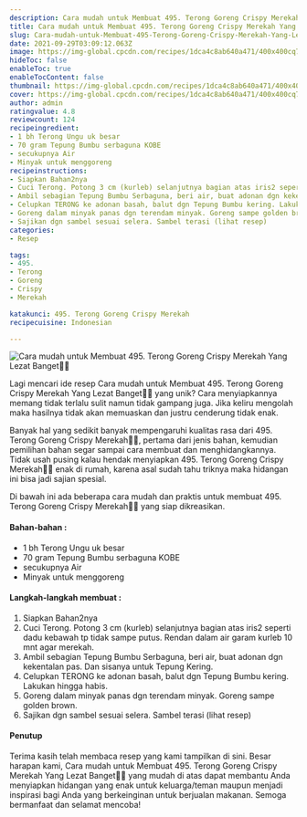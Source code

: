 ```yaml
---
description: Cara mudah untuk Membuat 495. Terong Goreng Crispy Merekah Yang Lezat Banget"
title: Cara mudah untuk Membuat 495. Terong Goreng Crispy Merekah Yang Lezat Banget
slug: Cara-mudah-untuk-Membuat-495-Terong-Goreng-Crispy-Merekah-Yang-Lezat-Banget
date: 2021-09-29T03:09:12.063Z
image: https://img-global.cpcdn.com/recipes/1dca4c8ab640a471/400x400cq70/photo.jpg
hideToc: false
enableToc: true
enableTocContent: false
thumbnail: https://img-global.cpcdn.com/recipes/1dca4c8ab640a471/400x400cq70/photo.jpg
cover: https://img-global.cpcdn.com/recipes/1dca4c8ab640a471/400x400cq70/photo.jpg
author: admin
ratingvalue: 4.8
reviewcount: 124
recipeingredient:
- 1 bh Terong Ungu uk besar
- 70 gram Tepung Bumbu serbaguna KOBE
- secukupnya Air
- Minyak untuk menggoreng
recipeinstructions:
- Siapkan Bahan2nya
- Cuci Terong. Potong 3 cm (kurleb) selanjutnya bagian atas iris2 seperti dadu kebawah tp tidak sampe putus. Rendan dalam air garam kurleb 10 mnt agar merekah.
- Ambil sebagian Tepung Bumbu Serbaguna, beri air, buat adonan dgn kekentalan pas. Dan sisanya untuk Tepung Kering.
- Celupkan TERONG ke adonan basah, balut dgn Tepung Bumbu kering. Lakukan hingga habis.
- Goreng dalam minyak panas dgn terendam minyak. Goreng sampe golden brown.
- Sajikan dgn sambel sesuai selera. Sambel terasi (lihat resep)
categories:
- Resep

tags:
- 495.
- Terong
- Goreng
- Crispy
- Merekah

katakunci: 495. Terong Goreng Crispy Merekah
recipecuisine: Indonesian

---
```


![Cara mudah untuk Membuat 495. Terong Goreng Crispy Merekah Yang Lezat Banget👩‍🍳](https://img-global.cpcdn.com/recipes/1dca4c8ab640a471/400x400cq70/photo.jpg)

Lagi mencari ide resep Cara mudah untuk Membuat 495. Terong Goreng Crispy Merekah Yang Lezat Banget👩‍🍳 yang unik? Cara menyiapkannya memang tidak terlalu sulit namun tidak gampang juga. Jika keliru mengolah maka hasilnya tidak akan memuaskan dan justru cenderung tidak enak.

Banyak hal yang sedikit banyak mempengaruhi kualitas rasa dari 495. Terong Goreng Crispy Merekah👩‍🍳, pertama dari jenis bahan, kemudian pemilihan bahan segar sampai cara membuat dan menghidangkannya. Tidak usah pusing kalau hendak menyiapkan 495. Terong Goreng Crispy Merekah👩‍🍳 enak di rumah, karena asal sudah tahu triknya maka hidangan ini bisa jadi sajian spesial.

Di bawah ini ada beberapa cara mudah dan praktis untuk membuat 495. Terong Goreng Crispy Merekah👩‍🍳 yang siap dikreasikan.

<!--inarticleads1-->

#### Bahan-bahan :

- 1 bh Terong Ungu uk besar
- 70 gram Tepung Bumbu serbaguna KOBE
- secukupnya Air
- Minyak untuk menggoreng

<!--inarticleads2-->

#### Langkah-langkah membuat :

1. Siapkan Bahan2nya
1. Cuci Terong. Potong 3 cm (kurleb) selanjutnya bagian atas iris2 seperti dadu kebawah tp tidak sampe putus. Rendan dalam air garam kurleb 10 mnt agar merekah.
1. Ambil sebagian Tepung Bumbu Serbaguna, beri air, buat adonan dgn kekentalan pas. Dan sisanya untuk Tepung Kering.
1. Celupkan TERONG ke adonan basah, balut dgn Tepung Bumbu kering. Lakukan hingga habis.
1. Goreng dalam minyak panas dgn terendam minyak. Goreng sampe golden brown.
1. Sajikan dgn sambel sesuai selera. Sambel terasi (lihat resep)

#### Penutup

Terima kasih telah membaca resep yang kami tampilkan di sini. Besar harapan kami, Cara mudah untuk Membuat 495. Terong Goreng Crispy Merekah Yang Lezat Banget👩‍🍳 yang mudah di atas dapat membantu Anda menyiapkan hidangan yang enak untuk keluarga/teman maupun menjadi inspirasi bagi Anda yang berkeinginan untuk berjualan makanan. Semoga bermanfaat dan selamat mencoba!